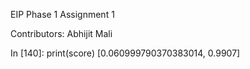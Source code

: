 EIP Phase 1 Assignment 1

Contributors:
Abhijit Mali

In [140]:
print(score)
[0.060999790370383014, 0.9907]
